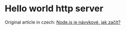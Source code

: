 # Hello world http server

Original article in czech: [Node.js je návykové, jak začít?](http://nodejsfan.com/zacit-s-node-js-je-navykove)
